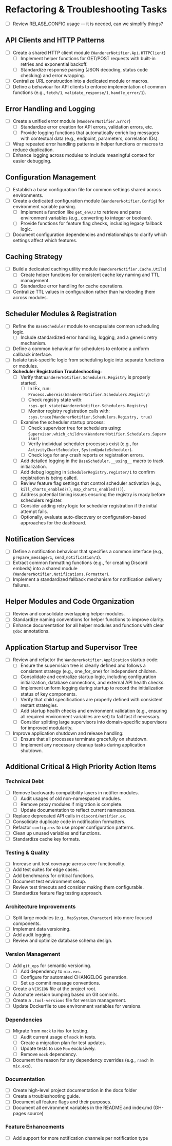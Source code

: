 # Refactoring & Troubleshooting Tasks

- [ ] Review RELASE_CONFIG usage -- it is needed, can we simplify things?

## API Clients and HTTP Patterns
- [ ] Create a shared HTTP client module (`WandererNotifier.Api.HTTPClient`)
  - [ ] Implement helper functions for GET/POST requests with built-in retries and exponential backoff.
  - [ ] Standardize response parsing (JSON decoding, status code checking) and error wrapping.
- [ ] Centralize URL construction into a dedicated module or macros.
- [ ] Define a behaviour for API clients to enforce implementation of common functions (e.g., `fetch/1`, `validate_response/1`, `handle_error/1`).

## Error Handling and Logging
- [ ] Create a unified error module (`WandererNotifier.Error`)
  - [ ] Standardize error creation for API errors, validation errors, etc.
  - [ ] Provide logging functions that automatically enrich log messages with contextual data (e.g., endpoint, parameters, correlation IDs).
- [ ] Wrap repeated error handling patterns in helper functions or macros to reduce duplication.
- [ ] Enhance logging across modules to include meaningful context for easier debugging.

## Configuration Management
- [ ] Establish a base configuration file for common settings shared across environments.
- [ ] Create a dedicated configuration module (`WandererNotifier.Config`) for environment variable parsing.
  - [ ] Implement a function like `get_env/3` to retrieve and parse environment variables (e.g., converting to integer or boolean).
  - [ ] Provide functions for feature flag checks, including legacy fallback logic.
- [ ] Document configuration dependencies and relationships to clarify which settings affect which features.

## Caching Strategy
- [ ] Build a dedicated caching utility module (`WandererNotifier.Cache.Utils`)
  - [ ] Create helper functions for consistent cache key naming and TTL management.
  - [ ] Standardize error handling for cache operations.
- [ ] Centralize TTL values in configuration rather than hardcoding them across modules.

## Scheduler Modules & Registration
- [ ] Refine the `BaseScheduler` module to encapsulate common scheduling logic.
  - [ ] Include standardized error handling, logging, and a generic retry mechanism.
- [ ] Define a common behaviour for schedulers to enforce a uniform callback interface.
- [ ] Isolate task-specific logic from scheduling logic into separate functions or modules.
- [ ] **Scheduler Registration Troubleshooting:**
  - [ ] Verify that `WandererNotifier.Schedulers.Registry` is properly started.
    - [ ] In IEx, run: `Process.whereis(WandererNotifier.Schedulers.Registry)`
    - [ ] Check registry state with: `:sys.get_state(WandererNotifier.Schedulers.Registry)`
    - [ ] Monitor registry registration calls with: `:sys.trace(WandererNotifier.Schedulers.Registry, true)`
  - [ ] Examine the scheduler startup process:
    - [ ] Check supervisor tree for schedulers using: `Supervisor.which_children(WandererNotifier.Schedulers.Supervisor)`
    - [ ] Verify individual scheduler processes exist (e.g., for `ActivityChartScheduler`, `SystemUpdateScheduler`).
    - [ ] Check logs for any crash reports or registration errors.
  - [ ] Add detailed logging in the `BaseScheduler.__using__` macro to track initialization.
  - [ ] Add debug logging in `SchedulerRegistry.register/1` to confirm registration is being called.
  - [ ] Review feature flag settings that control scheduler activation (e.g., `kill_charts_enabled?()`, `map_charts_enabled?()`).
  - [ ] Address potential timing issues ensuring the registry is ready before schedulers register.
  - [ ] Consider adding retry logic for scheduler registration if the initial attempt fails.
  - [ ] Optionally, evaluate auto-discovery or configuration-based approaches for the dashboard.

## Notification Services
- [ ] Define a notification behaviour that specifies a common interface (e.g., `prepare_message/1`, `send_notification/1`).
- [ ] Extract common formatting functions (e.g., for creating Discord embeds) into a shared module (`WandererNotifier.Notifications.Formatter`).
- [ ] Implement a standardized fallback mechanism for notification delivery failures.

## Helper Modules and Code Organization
- [ ] Review and consolidate overlapping helper modules.
- [ ] Standardize naming conventions for helper functions to improve clarity.
- [ ] Enhance documentation for all helper modules and functions with clear `@doc` annotations.

## Application Startup and Supervisor Tree
- [ ] Review and refactor the `WandererNotifier.Application` startup code:
  - [ ] Ensure the supervision tree is clearly defined and follows a consistent strategy (e.g., one_for_one) for independent children.
  - [ ] Consolidate and centralize startup logic, including configuration initialization, database connections, and external API health checks.
  - [ ] Implement uniform logging during startup to record the initialization status of key components.
  - [ ] Verify that child specifications are properly defined with consistent restart strategies.
  - [ ] Add startup health checks and environment validation (e.g., ensuring all required environment variables are set) to fail fast if necessary.
  - [ ] Consider splitting large supervisors into domain-specific supervisors for improved modularity.
- [ ] Improve application shutdown and release handling:
  - [ ] Ensure that all processes terminate gracefully on shutdown.
  - [ ] Implement any necessary cleanup tasks during application shutdown.

## Additional Critical & High Priority Action Items

### Technical Debt
- [ ] Remove backwards compatibility layers in notifier modules.
  - [ ] Audit usages of old non-namespaced modules.
  - [ ] Remove proxy modules if migration is complete.
  - [ ] Update documentation to reflect current namespaces.
- [ ] Replace deprecated API calls in `discord/notifier.ex`.
- [ ] Consolidate duplicate code in notification formatters.
- [ ] Refactor `config.exs` to use proper configuration patterns.
- [ ] Clean up unused variables and functions.
- [ ] Standardize cache key formats.

### Testing & Quality
- [ ] Increase unit test coverage across core functionality.
- [ ] Add test suites for edge cases.
- [ ] Add benchmarks for critical functions.
- [ ] Document test environment setup.
- [ ] Review test timeouts and consider making them configurable.
- [ ] Standardize feature flag testing approach.

### Architecture Improvements
- [ ] Split large modules (e.g., `MapSystem`, `Character`) into more focused components.
- [ ] Implement data versioning.
- [ ] Add audit logging.
- [ ] Review and optimize database schema design.

### Version Management
- [ ] Add `git_ops` for semantic versioning.
  - [ ] Add dependency to `mix.exs`.
  - [ ] Configure for automated CHANGELOG generation.
  - [ ] Set up commit message conventions.
- [ ] Create a `VERSION` file at the project root.
- [ ] Automate version bumping based on Git commits.
- [ ] Create a `.tool-versions` file for version management.
- [ ] Update Dockerfile to use environment variables for versions.

### Dependencies
- [ ] Migrate from `mock` to `Mox` for testing.
  - [ ] Audit current usage of `mock` in tests.
  - [ ] Create a migration plan for test updates.
  - [ ] Update tests to use `Mox` exclusively.
  - [ ] Remove `mock` dependency.
- [ ] Document the reason for any dependency overrides (e.g., `ranch` in `mix.exs`).

### Documentation
- [ ] Create high-level project documentation in the docs folder
- [ ] Create a troubleshooting guide.
- [ ] Document all feature flags and their purposes.
- [ ] Document all environment variables in the README and index.md (GH-pages source)

### Feature Enhancements
- [ ] Add support for more notification channels per notification type
